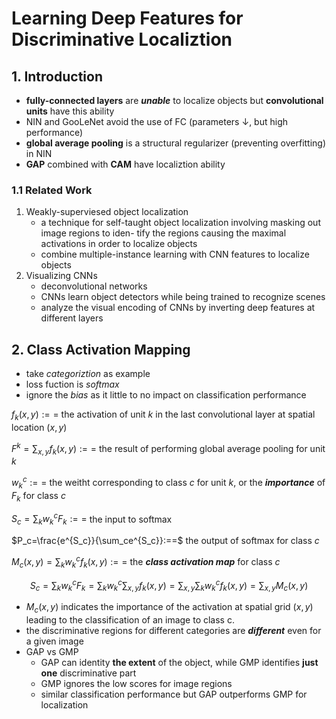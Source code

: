 # Learning Deep Features for Discriminative Localiztion
## 1. Introduction

- **fully-connected layers** are ***unable*** to localize objects but **convolutional units** have this ability
- NIN and GooLeNet avoid the use of FC (parameters $\downarrow$, but high performance)
- **global average pooling** is a structural regularizer (preventing overfitting) in NIN
- **GAP** combined with **CAM** have localiztion ability

### 1.1 Related Work
1. Weakly-superviesed object localization
	- a technique for self-taught object localization involving masking out image regions to iden- tify the regions causing the maximal activations in order to localize objects
	- combine multiple-instance learning with CNN features to localize objects
2. Visualizing CNNs
	- deconvolutional networks
	- CNNs learn object detectors while being trained to recognize scenes
	- analyze the visual encoding of CNNs by inverting deep features at different layers

## 2. Class Activation Mapping
- take *categoriztion* as example
- loss fuction is *softmax*
- ignore the *bias* as it little to no impact on classification performance

$f_k(x,y):==$ the activation of unit $k$ in the last convolutional layer at spatial location $(x,y)$

$F^k=\sum_{x,y}f_k(x,y) :==$ the result of performing global average pooling for unit $k$

$w_k^c :==$ the weitht corresponding to class $c$ for unit $k$, or the ***importance*** of $F_k$ for class $c$

$S_c=\sum_kw_k^cF_k :==$ the input to softmax

$P_c=\frac{e^{S_c}}{\sum_ce^{S_c}}:==$  the output of softmax for class $c$

$M_c(x,y)=\sum_kw_k^cf_k(x,y) :==$ the ***class activation map*** for class $c$

$$S_c=\sum_kw_k^cF_k=\sum_kw_k^c\sum_{x,y}f_k(x,y)=\sum_{x,y}\sum_kw_k^cf_k(x,y)=\sum_{x,y}M_c(x,y)$$

- $M_c(x,y)$ indicates the importance of the activation at spatial grid $(x, y)$ leading to the classification of an image to class c.
- the discriminative regions for different categories are ***different*** even for a given image
- GAP vs GMP
	- GAP can identity **the extent** of the object, while GMP identifies **just one** discriminative part
	- GMP ignores the low scores for image regions
	- similar classification performance but GAP outperforms GMP for localization

